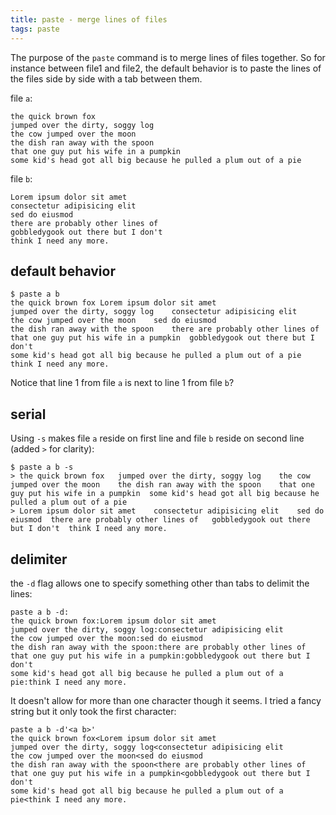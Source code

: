```yaml
---
title: paste - merge lines of files
tags: paste
---
```


The purpose of the `paste` command is to merge lines of files together. So for instance between file1 and file2, the default behavior is to paste the lines of the files side by side with a tab between them. 

file `a`: 
~~~ plaintext
the quick brown fox
jumped over the dirty, soggy log
the cow jumped over the moon
the dish ran away with the spoon
that one guy put his wife in a pumpkin
some kid's head got all big because he pulled a plum out of a pie
~~~

file `b`:
~~~ plaintext
Lorem ipsum dolor sit amet
consectetur adipisicing elit
sed do eiusmod
there are probably other lines of
gobbledygook out there but I don't 
think I need any more. 
~~~

## default behavior

~~~ plaintext
$ paste a b
the quick brown fox	Lorem ipsum dolor sit amet
jumped over the dirty, soggy log	consectetur adipisicing elit
the cow jumped over the moon	sed do eiusmod
the dish ran away with the spoon	there are probably other lines of
that one guy put his wife in a pumpkin	gobbledygook out there but I don't 
some kid's head got all big because he pulled a plum out of a pie	think I need any more.
~~~

Notice that line 1 from file `a` is next to line 1 from file `b`? 

## serial

Using `-s` makes file `a` reside on first line and file `b` reside on second line (added `>` for clarity): 

~~~ plaintext
$ paste a b -s
> the quick brown fox	jumped over the dirty, soggy log	the cow jumped over the moon	the dish ran away with the spoon	that one guy put his wife in a pumpkin	some kid's head got all big because he pulled a plum out of a pie
> Lorem ipsum dolor sit amet	consectetur adipisicing elit	sed do eiusmod	there are probably other lines of	gobbledygook out there but I don't 	think I need any more. 
~~~

## delimiter

the `-d` flag allows one to specify something other than tabs to delimit the lines: 

~~~ plaintext
paste a b -d:
the quick brown fox:Lorem ipsum dolor sit amet
jumped over the dirty, soggy log:consectetur adipisicing elit
the cow jumped over the moon:sed do eiusmod
the dish ran away with the spoon:there are probably other lines of
that one guy put his wife in a pumpkin:gobbledygook out there but I don't 
some kid's head got all big because he pulled a plum out of a pie:think I need any more.
~~~

It doesn't allow for more than one character though it seems. I tried a fancy string but it only took the first character: 

~~~ plaintext
paste a b -d'<a b>'
the quick brown fox<Lorem ipsum dolor sit amet
jumped over the dirty, soggy log<consectetur adipisicing elit
the cow jumped over the moon<sed do eiusmod
the dish ran away with the spoon<there are probably other lines of
that one guy put his wife in a pumpkin<gobbledygook out there but I don't 
some kid's head got all big because he pulled a plum out of a pie<think I need any more.
~~~